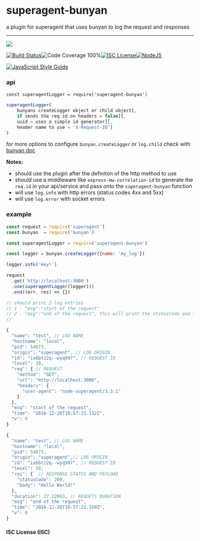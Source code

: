 # superagent-bunyan

a plugin for superagent that uses bunyan to log the request and responses

----
<a href="https://nodei.co/npm/superagent-bunyan/"><img src="https://nodei.co/npm/superagent-bunyan.png?downloads=true"></a>

[![Build Status](https://img.shields.io/badge/build-passing-brightgreen.svg?style=flat-square)](https://travis-ci.org/joaquimserafim/superagent-bunyan)![Code Coverage 100%](https://img.shields.io/badge/code%20coverage-100%25-green.svg?style=flat-square)[![ISC License](https://img.shields.io/badge/license-ISC-blue.svg?style=flat-square)](https://github.com/joaquimserafim/superagent-bunyan/blob/master/LICENSE)[![NodeJS](https://img.shields.io/badge/node-6.1.x-brightgreen.svg?style=flat-square)](https://github.com/joaquimserafim/superagent-bunyan/blob/master/package.json#L42)

[![JavaScript Style Guide](https://cdn.rawgit.com/feross/standard/master/badge.svg)](https://github.com/feross/standard)


### api
`const superagentLogger = require('superagent-bunyan')`

```js
superagentLogger(
    bunyans createLogger object or child object[,
    if sends the req id on headers = false][,
    uuid = uses a simple id generator][,
    header name to use = 'X-Request-ID']
)
```

for more options to configure `bunyan.createLogger` or `log.child` check with [bunyan doc](https://github.com/trentm/node-bunyan#introduction)

**Notes:**
* should use the plugin after the definiton of the http method to use
* should use a middleware like `express-mw-correlation-id` to generate the `req.id` in your api/service and pass onto the `superagent-bunyan` function
* will use `log.info` with http errors (status codes 4xx and 5xx)
* will use `log.error` with socket errors

### example
```js
const request = require('superagent')
const bunyan  = require('bunyan')

const superagentLogger = require('superagent-bunyan')

const logger = bunyan.createLogger({name: 'my_log'})

logger.info('Hey!')

request
  .get('http://localhost:3000')
  .use(superagentLogger(logger)))
  .end((err, res) => {})

// should print 2 log entries
// 1 - "msg":"start of the request"
// 2 - "msg":"end of the request", this will print the statusCode and the body
//

{
  "name": "test", // LOG NAME
  "hostname": "local",
  "pid": 54073,
  "origin": "superagent", // LOG ORIGIN
  "id": "ix6btz2q--wyq997", // REQUEST ID
  "level": 30,
  "req": { // REQUEST
    "method": "GET",
    "url": "http://localhost:3000",
    "headers": {
      "user-agent": "node-superagent/3.3.1"
    }
  },
  "msg": "start of the request",
  "time": "2016-12-26T16:57:22.132Z",
  "v": 0
}

{
  "name": "test", // LOG NAME
  "hostname": "local",
  "pid": 54073,
  "origin": "superagent",// LOG ORIGIN
  "id": "ix6btz2q--wyq997", // REQUEST ID
  "level": 30,
  "res": {  // RESPONSE STATUS AND PAYLOAD
    "statusCode": 200,
    "body": "Hello World!"
  },
  "duration": 27.22063, // REQUETS DURATION
  "msg": "end of the request",
  "time": "2016-12-26T16:57:22.159Z",
  "v": 0
}
```

#### ISC License (ISC)
